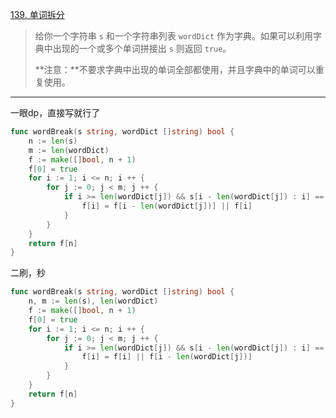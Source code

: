 [139. 单词拆分](https://leetcode.cn/problems/word-break/)

> 给你一个字符串 `s` 和一个字符串列表 `wordDict` 作为字典。如果可以利用字典中出现的一个或多个单词拼接出 `s` 则返回 `true`。
>
> **注意：**不要求字典中出现的单词全部都使用，并且字典中的单词可以重复使用。

---

一眼dp，直接写就行了

```go
func wordBreak(s string, wordDict []string) bool {
    n := len(s)
    m := len(wordDict)
    f := make([]bool, n + 1)
    f[0] = true
    for i := 1; i <= n; i ++ {
        for j := 0; j < m; j ++ {
            if i >= len(wordDict[j]) && s[i - len(wordDict[j]) : i] == wordDict[j] {
                f[i] = f[i - len(wordDict[j])] || f[i]
            }
        }
    }
    return f[n]
}
```

二刷，秒

```go
func wordBreak(s string, wordDict []string) bool {
    n, m := len(s), len(wordDict)
    f := make([]bool, n + 1)
    f[0] = true
    for i := 1; i <= n; i ++ {
        for j := 0; j < m; j ++ {
            if i >= len(wordDict[j]) && s[i - len(wordDict[j]) : i] == wordDict[j] {
                f[i] = f[i] || f[i - len(wordDict[j])]
            }
        }
    }
    return f[n]
}
```

